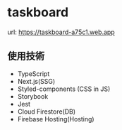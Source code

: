 # taskboard

url: https://taskboard-a75c1.web.app

## 使用技術
- TypeScript
- Next.js(SSG)
- Styled-components (CSS in JS)
- Storybook
- Jest
- Cloud Firestore(DB)
- Firebase Hosting(Hosting)

